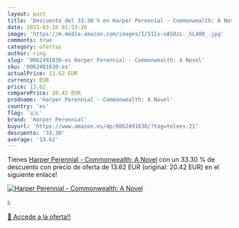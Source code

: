 ```yaml
---
layout: post
title: 'Descuento del 33.30 % en Harper Perennial - Commonwealth: A Novel'
date: 2021-03-16 01:53:26
image: 'https://m.media-amazon.com/images/I/51Ix-oAS0zL._SL400_.jpg'
comments: true
category: ofertas
author: ring
slug: '0062491830-es Harper Perennial - Commonwealth: A Novel'
sku: '0062491830-es'
actualPrice: 13.62 EUR
currency: EUR
price: 13.62
comparePrice: 20.42 EUR
prodname: 'Harper Perennial - Commonwealth: A Novel'
country: 'es'
flag: '🇪🇸'
brand: 'Harper Perennial'
buyurl: 'https://www.amazon.es/dp/0062491830/?tag=tolees-21'
descuento: '33.30'
average: '13.62'
---
```


Tienes [Harper Perennial - Commonwealth: A Novel](https://www.amazon.es/dp/0062491830/?tag=tolees-21) con un 33.30 % de descuento con precio de oferta de 13.62 EUR (original: 20.42 EUR) en el siguiente enlace!

[![Harper Perennial - Commonwealth: A Novel](https://m.media-amazon.com/images/I/51Ix-oAS0zL._SL400_.jpg)](https://www.amazon.es/dp/0062491830/?tag=tolees-21)

ℹ️:


[🛒 Accede a la oferta!!](https://www.amazon.es/dp/0062491830/?tag=tolees-21)
